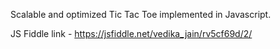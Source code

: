 Scalable and optimized Tic Tac Toe implemented in Javascript.

JS Fiddle link - https://jsfiddle.net/vedika_jain/rv5cf69d/2/
